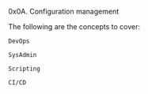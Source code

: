 0x0A. Configuration management

The following are the concepts to cover:

    DevOps

    SysAdmin

    Scripting

    CI/CD
